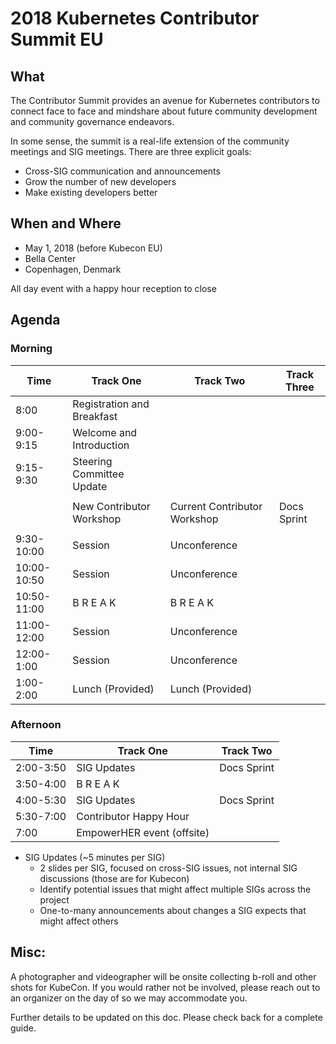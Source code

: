 # 2018 Kubernetes Contributor Summit EU

## What

The Contributor Summit provides an avenue for Kubernetes contributors to connect face to face and mindshare about future community development and community governance endeavors.

In some sense, the summit is a real-life extension of the community meetings and SIG meetings. There are three explicit goals:

- Cross-SIG communication and announcements
- Grow the number of new developers
- Make existing developers better

## When and Where

- May 1, 2018 (before Kubecon EU)
- Bella Center
- Copenhagen, Denmark

All day event with a happy hour reception to close

## Agenda 

### Morning

| Time        | Track One                       | Track Two                     | Track Three    |
| ----------- | ------------------------------- |  ---------------------------- | -------------- | 
| 8:00        | Registration and Breakfast      |                               |                |
| 9:00-9:15   | Welcome and Introduction        |                               |                |                   
| 9:15-9:30   | Steering Committee Update       |                               |                |
|             |                                 |                               |                |
|             | New Contributor Workshop        | Current Contributor Workshop  | Docs Sprint    |
|             |                                 |                               |                |
| 9:30-10:00  | Session                         | Unconference                  |                |
| 10:00-10:50 | Session                         | Unconference                  |                |
| 10:50-11:00 | B R E A K                       | B R E A K                     |                |
| 11:00-12:00 | Session                         | Unconference                  |                |
| 12:00-1:00  | Session                         | Unconference                  |                |
| 1:00-2:00   | Lunch (Provided)                | Lunch (Provided)              |                |

### Afternoon

| Time        | Track One                       | Track Two                    |  
| ----------- | ------------------------------- | ---------------------------- |
| 2:00-3:50   | SIG Updates                     | Docs Sprint                  |   
| 3:50-4:00   | B R E A K                       |                              |
| 4:00-5:30   | SIG Updates                     | Docs Sprint                  |   
| 5:30-7:00   | Contributor Happy Hour          |                              | 
| 7:00        | EmpowerHER event (offsite)      |                              |                                 

- SIG Updates (~5 minutes per SIG)
  - 2 slides per SIG, focused on cross-SIG issues, not internal SIG discussions (those are for Kubecon)
  - Identify potential issues that might affect multiple SIGs across the project
  - One-to-many announcements about changes a SIG expects that might affect others 

## Misc:

A photographer and videographer will be onsite collecting b-roll and other shots for KubeCon. If you would rather not be involved, please reach out to an organizer on the day of so we may accommodate you.  

Further details to be updated on this doc. Please check back for a complete guide.
